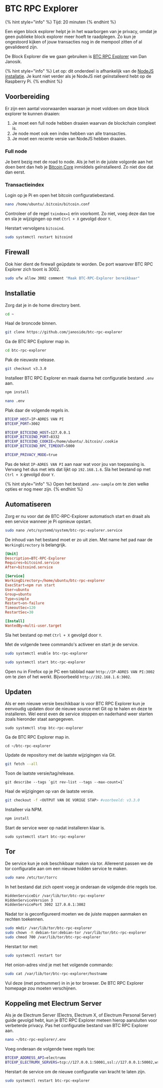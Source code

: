 # BTC RPC Explorer

{% hint style="info" %}
Tijd: 20 minuten
{% endhint %}

Een eigen block explorer helpt je in het waarborgen van je privacy, omdat je geen publieke block explorer meer hoeft te raadplegen. Zo kun je ongestoord kijken of jouw transacties nog in de mempool zitten of al gevalideerd zijn.

De Block Explorer die we gaan gebruiken is [BTC RPC Explorer](https://github.com/janoside/btc-rpc-explorer) van Dan Janosik.

{% hint style="info" %}
Let op: dit onderdeel is afhankelijk van de [NodeJS installatie](https://docs.theroadtonode.com/raspberry-pi/algemene-dependencies-installeren#nodejs). Je kunt niet verder als je NodeJS niet geïnstalleerd hebt op de Raspberry Pi.
{% endhint %}

## Voorbereiding

Er zijn een aantal voorwaarden waaraan je moet voldoen om deze block explorer te kunnen draaien:

1. Je moet een full node hebben draaien waarvan de blockchain compleet is.
2. Je node moet ook een index hebben van alle transacties.
3. Je moet een recente versie van NodeJS hebben draaien.

### Full node

Je bent bezig met de road to node. Als je het in de juiste volgorde aan het doen bent dan heb je [Bitcoin Core](https://docs.theroadtonode.com/bitcoin-core/installatie) inmiddels geïnstalleerd. Zo niet doe dat dan eerst.

### Transactieindex

Login op je Pi en open het bitcoin configuratiebestand.

```bash
nano /home/ubuntu/.bitcoin/bitcoin.conf
```

Controleer of de regel `txindex=1` erin voorkomt. Zo niet, voeg deze dan toe en sla je wijzigingen op met `Ctrl + X` gevolgd door `Y`.

Herstart vervolgens `bitcoind`.

```bash
sudo systemctl restart bitcoind
```

## Firewall

Ook hier dient de firewall geüpdate te worden. De port waarover BTC RPC Explorer zich toont is 3002.

```bash
sudo ufw allow 3002 comment "Maak BTC-RPC-Explorer bereikbaar"
```

## Installatie

Zorg dat je in de home directory bent.

```bash
cd ~
```

Haal de broncode binnen.

```bash
git clone https://github.com/janoside/btc-rpc-explorer
```

Ga de BTC RPC Explorer map in.

```bash
cd btc-rpc-explorer
```

Pak de nieuwste release.

```bash
git checkout v3.3.0
```

Installeer BTC RPC Explorer en maak daarna het configuratie bestand `.env` aan.

```bash
npm install

nano .env
```

Plak daar de volgende regels in.

```bash
BTCEXP_HOST=IP-ADRES VAN PI
BTCEXP_PORT=3002

BTCEXP_BITCOIND_HOST=127.0.0.1
BTCEXP_BITCOIND_PORT=8332
BTCEXP_BITCOIND_COOKIE=/home/ubuntu/.bitcoin/.cookie
BTCEXP_BITCOIND_RPC_TIMEOUT=5000

BTCEXP_PRIVACY_MODE=true
```

Pas de tekst `IP-ADRES VAN PI` aan naar wat voor jou van toepassing is. Vervang het dus met iets dat lijkt op `192.168.1.6`. Sla het bestand op met `Ctrl + X` gevolgd door `Y`.

{% hint style="info" %}
Open het bestand `.env-sample` om te zien welke opties er nog meer zijn.
{% endhint %}

## Automatiseren

Zorg er nu voor dat de BTC-RPC-Explorer automatisch start en draait als een service wanneer je Pi opnieuw opstart.

```bash
sudo nano /etc/systemd/system/btc-rpc-explorer.service
```

De inhoud van het bestand moet er zo uit zien. Met name het pad naar de `WorkingDirectory` is belangrijk.

```toml
[Unit]
Description=BTC-RPC-Explorer
Requires=bitcoind.service
After=bitcoind.service

[Service]
WorkingDirectory=/home/ubuntu/btc-rpc-explorer
ExecStart=npm run start
User=ubuntu
Group=ubuntu
Type=simple
Restart=on-failure
TimeoutSec=120
RestartSec=30

[Install]
WantedBy=multi-user.target
```

Sla het bestand op met `Ctrl + X` gevolgd door `Y`.

Met de volgende twee commando's activeer en start je de service.

```bash
sudo systemctl enable btc-rpc-explorer

sudo systemctl start btc-rpc-explorer
```

Open nu in Firefox op je PC een tabblad naar `http://IP-ADRES VAN PI:3002` om te zien of het werkt. Bijvoorbeeld `http://192.168.1.6:3002`.

## Updaten

Als er een nieuwe versie beschikbaar is voor BTC RPC Explorer kun je eenvoudig updaten door de nieuwe source met Git op te halen en deze te installeren. Wel eerst even de service stoppen en naderhand weer starten zoals hieronder staat aangegeven.

```
sudo systemctl stop btc-rpc-explorer
```

Ga de BTC RPC Explorer map in.

```
cd ~/btc-rpc-explorer
```

Update de repository met de laatste wijzigingen via Git.

```bash
git fetch --all
```

Toon de laatste versie/tag/release.

```
git describe --tags `git rev-list --tags --max-count=1`
```

Haal de wijzigingen op van de laatste versie.

```bash
git checkout -f <OUTPUT VAN DE VORIGE STAP> #voorbeeld: v3.3.0
```

Installeer via NPM.

```bash
npm install
```

Start de service weer op nadat installeren klaar is.

```
sudo systemctl start btc-rpc-explorer
```

## Tor

De service kun je ook beschikbaar maken via tor. Allereerst passen we de tor configuratie aan om een nieuwe hidden service te maken.

```bash
sudo nano /etc/tor/torrc
```

In het bestand dat zich opent voeg je onderaan de volgende drie regels toe.

```bash
HiddenServiceDir /var/lib/tor/btc-rpc-explorer
HiddenServiceVersion 3
HiddenServicePort 3002 127.0.0.1:3002
```

Nadat tor is geconfigureerd moeten we de juiste mappen aanmaken en rechten toekennen.

```bash
sudo mkdir /var/lib/tor/btc-rpc-explorer
sudo chown -R debian-tor:debian-tor /var/lib/tor/btc-rpc-explorer
sudo chmod 700 /var/lib/tor/btc-rpc-explorer
```

Herstart tor met:

```bash
sudo systemctl restart tor
```

Het onion-adres vind je met het volgende commando:

```bash
sudo cat /var/lib/tor/btc-rpc-explorer/hostname
```

Vul deze (met portnummer) in in je tor browser. De BTC RPC Explorer homepage zou moeten verschijnen.

## Koppeling met Electrum Server

Als je de Electrum Server (Electrs, Electrum X, of Electrum Personal Server) guide gevolgd hebt, kun je BTC RPC Explorer meteen hierop aansluiten voor verbeterde privacy. Pas het configuratie bestand van BTC RPC Explorer aan.

```bash
nano ~/btc-rpc-explorer/.env
```

Voeg onderaan de volgende twee regels toe:

```bash
BTCEXP_ADDRESS_API=electrumx
BTCEXP_ELECTRUMX_SERVERS=tcp://127.0.0.1:50001,ssl://127.0.0.1:50002,wss://127.0.0.1:50004,rpc://127.0.0.1:8000
```

Herstart de service om de nieuwe configuratie van kracht te laten zijn.

```bash
sudo systemctl restart btc-rpc-explorer
```
